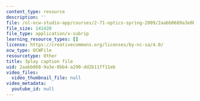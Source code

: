 ```yaml
---
content_type: resource
description: ''
file: /ol-ocw-studio-app/courses/2-71-optics-spring-2009/2aabb0689a3e0bb4a290dd2b11ff11eb_MK5uZttfWfM.srt
file_size: 141428
file_type: application/x-subrip
learning_resource_types: []
license: https://creativecommons.org/licenses/by-nc-sa/4.0/
ocw_type: OCWFile
resourcetype: Other
title: 3play caption file
uid: 2aabb068-9a3e-0bb4-a290-dd2b11ff11eb
video_files:
  video_thumbnail_file: null
video_metadata:
  youtube_id: null
---
```

